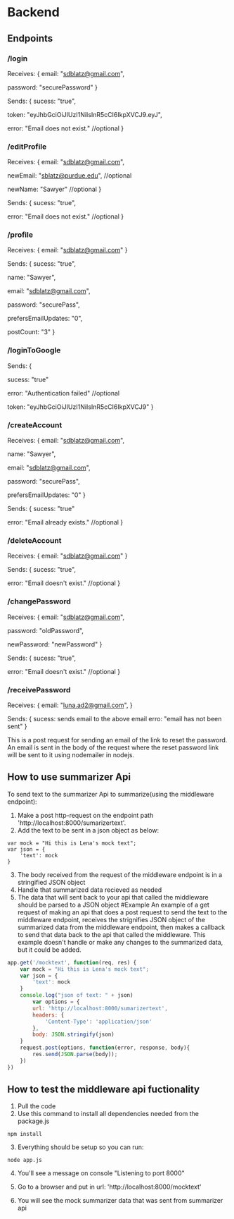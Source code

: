 # Backend

## Endpoints

### /login
Receives:
{
email: "sdblatz@gmail.com",

password: "securePassword"
}

Sends:
{
sucess: "true",

token: "eyJhbGciOiJIUzI1NiIsInR5cCI6IkpXVCJ9.eyJ",

error: "Email does not exist." //optional
}

### /editProfile
Receives:
{
email: "sdblatz@gmail.com",

newEmail: "sblatz@purdue.edu", //optional

newName: "Sawyer" //optional
}

Sends:
{
sucess: "true",

error: "Email does not exist." //optional
}

### /profile

Receives:
{
email: "sdblatz@gmail.com"
}

Sends:
{
sucess: "true",

name: "Sawyer",

email: "sdblatz@gmail.com",

password: "securePass",

prefersEmailUpdates: "0",

postCount: "3"
}

### /loginToGoogle

Sends:
{

sucess: "true"

error: "Authentication failed" //optional

token: "eyJhbGciOiJIUzI1NiIsInR5cCI6IkpXVCJ9"
}

### /createAccount

Receives:
{
email: "sdblatz@gmail.com",

name: "Sawyer",

email: "sdblatz@gmail.com",

password: "securePass",

prefersEmailUpdates: "0"
}

Sends:
{
sucess: "true"

error: "Email already exists." //optional
}

### /deleteAccount

Receives:
{
email: "sdblatz@gmail.com"
}

Sends:
{
sucess: "true",

error: "Email doesn't exist." //optional
}

### /changePassword

Receives:
{
email: "sdblatz@gmail.com",

password: "oldPassword",

newPassword: "newPassword"
}

Sends:
{
sucess: "true",

error: "Email doesn't exist." //optional
}

### /receivePassword
Receives:
{
email: "luna.ad2@gmail.com",
}

Sends:
{
sucess: sends email to the above email
erro: "email has not been sent"
}

This is a post request for sending an email of the link to reset the password. 
An email is sent in the body of the request where the reset password link will be sent to it
using nodemailer in nodejs.

## How to use summarizer Api
To send text to the summarizer Api to summarize(using the middleware endpoint):
1. Make a post http-request on the endpoint path 'http://localhost:8000/sumarizertext'. 
2. Add the text to be sent in a json object as below:
```javascipt
var mock = "Hi this is Lena's mock text";
var json = {
    'text': mock
}
```
3. The body received from the request of the middleware endpoint is in a stringified JSON object 
4. Handle that summarized data recieved as needed
5. The data that will sent back to your api that called the middleware should be parsed to a JSON object
#Example
An example of a get request of making an api that does a post request to send the text to the middleware endpoint, receives the strignifies JSON object of the summarized data from the middleware endpoint, then makes a callback to send that data back to the api that called the middleware. This example doesn't handle or make any changes to the summarized data, but it could be added. 
```javascript
app.get('/mocktext', function(req, res) {
    var mock = "Hi this is Lena's mock text";
    var json = {
        'text': mock
    }
    console.log("json of text: " + json)
        var options = {
        url: 'http://localhost:8000/sumarizertext',
        headers: {
            'Content-Type': 'application/json'
        },
        body: JSON.stringify(json) 
    }
    request.post(options, function(error, response, body){
        res.send(JSON.parse(body));
    })
})
```

## How to test the middleware api fuctionality 

1. Pull the code
2. Use this command to install all dependencies needed from the package.js
```
npm install
```
3. Everything should be setup so you can run:
```
node app.js
```
4. You'll see a message on console "Listening to port 8000"

5. Go to a browser and put in url: 'http://localhost:8000/mocktext'

6. You will see the mock summarizer data that was sent from summarizer api


  
